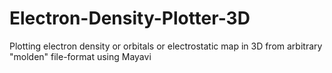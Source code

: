 # Electron-Density-Plotter-3D
Plotting electron density or orbitals or electrostatic map in 3D from arbitrary "molden" file-format using Mayavi
